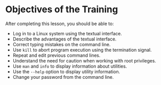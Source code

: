 
# Objectives of the Training

After completing this lesson, you should be able to:

- Log in to a Linux system using the textual interface.
- Describe the advantages of the textual interface.
- Correct typing mistakes on the command line.
- Use `kill` to abort program execution using the termination signal.
- Repeat and edit previous command lines.
- Understand the need for caution when working with root privileges.
- Use `man` and `info` to display information about utilities.
- Use the `--help` option to display utility information.
- Change your password from the command line.


